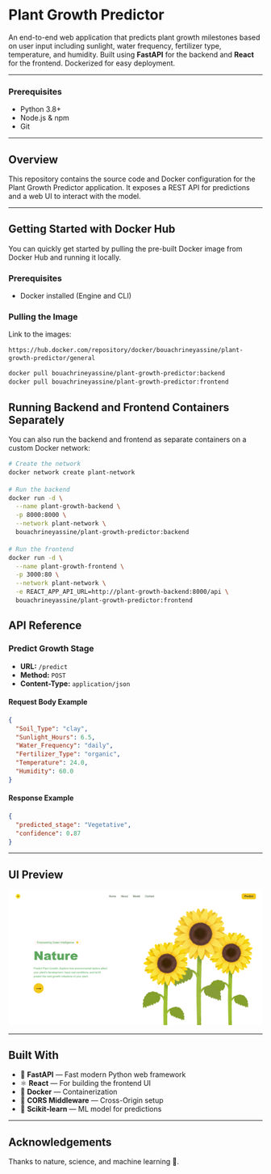 # Plant Growth Predictor

An end-to-end web application that predicts plant growth milestones based on user input including sunlight, water frequency, fertilizer type, temperature, and humidity. Built using **FastAPI** for the backend and **React** for the frontend. Dockerized for easy deployment.

---

### Prerequisites

* Python 3.8+
* Node.js & npm
* Git

---

## Overview

This repository contains the source code and Docker configuration for the Plant Growth Predictor application. It exposes a REST API for predictions and a web UI to interact with the model.

---

## Getting Started with Docker Hub

You can quickly get started by pulling the pre-built Docker image from Docker Hub and running it locally.

### Prerequisites

* Docker installed (Engine and CLI)

### Pulling the Image

Link to the images:
```
https://hub.docker.com/repository/docker/bouachrineyassine/plant-growth-predictor/general
```

```bash
docker pull bouachrineyassine/plant-growth-predictor:backend
docker pull bouachrineyassine/plant-growth-predictor:frontend
```

## Running Backend and Frontend Containers Separately

You can also run the backend and frontend as separate containers on a custom Docker network:

```bash
# Create the network 
docker network create plant-network

# Run the backend
docker run -d \
  --name plant-growth-backend \
  -p 8000:8000 \
  --network plant-network \
  bouachrineyassine/plant-growth-predictor:backend

# Run the frontend
docker run -d \
  --name plant-growth-frontend \
  -p 3000:80 \
  --network plant-network \
  -e REACT_APP_API_URL=http://plant-growth-backend:8000/api \
  bouachrineyassine/plant-growth-predictor:frontend
```

## API Reference

### Predict Growth Stage

* **URL:** `/predict`
* **Method:** `POST`
* **Content-Type:** `application/json`

#### Request Body Example

```json
{
  "Soil_Type": "clay",
  "Sunlight_Hours": 6.5,
  "Water_Frequency": "daily",
  "Fertilizer_Type": "organic",
  "Temperature": 24.0,
  "Humidity": 60.0
}
```

#### Response Example

```json
{
  "predicted_stage": "Vegetative",
  "confidence": 0.87
}
```

---

## UI Preview

![App UI](UI.PNG)

---

## Built With

* 🐍 **FastAPI** — Fast modern Python web framework
* ⚛️ **React** — For building the frontend UI
* 🐳 **Docker** — Containerization
* 🔀 **CORS Middleware** — Cross-Origin setup
* 🧪 **Scikit-learn** — ML model for predictions

---

## Acknowledgements

Thanks to nature, science, and machine learning 💚.
